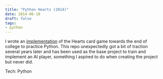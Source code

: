 ```yaml
---
title: "Python Hearts (2014)"
date: 2014-06-10
draft: false
tags:
- python
---
```


I wrote an [implementation](https://github.com/danielcorin/Hearts) of the Hearts card game towards the end of college to practice Python.
This repo unexpectedly got a bit of traction several years later and has been used as the base project to train and implement an AI player, something I aspired to do when creating the project but never did.

Tech: Python
